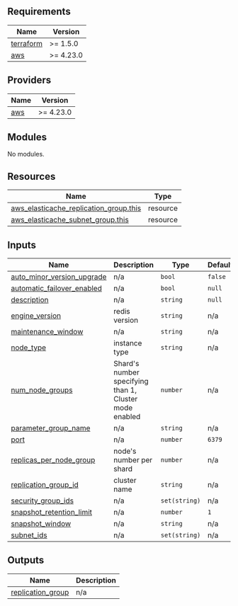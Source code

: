 <!-- BEGIN_TF_DOCS -->
## Requirements

| Name | Version |
|------|---------|
| <a name="requirement_terraform"></a> [terraform](#requirement\_terraform) | >= 1.5.0 |
| <a name="requirement_aws"></a> [aws](#requirement\_aws) | >= 4.23.0 |

## Providers

| Name | Version |
|------|---------|
| <a name="provider_aws"></a> [aws](#provider\_aws) | >= 4.23.0 |

## Modules

No modules.

## Resources

| Name | Type |
|------|------|
| [aws_elasticache_replication_group.this](https://registry.terraform.io/providers/hashicorp/aws/latest/docs/resources/elasticache_replication_group) | resource |
| [aws_elasticache_subnet_group.this](https://registry.terraform.io/providers/hashicorp/aws/latest/docs/resources/elasticache_subnet_group) | resource |

## Inputs

| Name | Description | Type | Default | Required |
|------|-------------|------|---------|:--------:|
| <a name="input_auto_minor_version_upgrade"></a> [auto\_minor\_version\_upgrade](#input\_auto\_minor\_version\_upgrade) | n/a | `bool` | `false` | no |
| <a name="input_automatic_failover_enabled"></a> [automatic\_failover\_enabled](#input\_automatic\_failover\_enabled) | n/a | `bool` | `null` | no |
| <a name="input_description"></a> [description](#input\_description) | n/a | `string` | `null` | no |
| <a name="input_engine_version"></a> [engine\_version](#input\_engine\_version) | redis version | `string` | n/a | yes |
| <a name="input_maintenance_window"></a> [maintenance\_window](#input\_maintenance\_window) | n/a | `string` | n/a | yes |
| <a name="input_node_type"></a> [node\_type](#input\_node\_type) | instance type | `string` | n/a | yes |
| <a name="input_num_node_groups"></a> [num\_node\_groups](#input\_num\_node\_groups) | Shard's number<br>  specifying than 1, Cluster mode enabled | `number` | n/a | yes |
| <a name="input_parameter_group_name"></a> [parameter\_group\_name](#input\_parameter\_group\_name) | n/a | `string` | n/a | yes |
| <a name="input_port"></a> [port](#input\_port) | n/a | `number` | `6379` | no |
| <a name="input_replicas_per_node_group"></a> [replicas\_per\_node\_group](#input\_replicas\_per\_node\_group) | node's number per shard | `number` | n/a | yes |
| <a name="input_replication_group_id"></a> [replication\_group\_id](#input\_replication\_group\_id) | cluster name | `string` | n/a | yes |
| <a name="input_security_group_ids"></a> [security\_group\_ids](#input\_security\_group\_ids) | n/a | `set(string)` | n/a | yes |
| <a name="input_snapshot_retention_limit"></a> [snapshot\_retention\_limit](#input\_snapshot\_retention\_limit) | n/a | `number` | `1` | no |
| <a name="input_snapshot_window"></a> [snapshot\_window](#input\_snapshot\_window) | n/a | `string` | n/a | yes |
| <a name="input_subnet_ids"></a> [subnet\_ids](#input\_subnet\_ids) | n/a | `set(string)` | n/a | yes |

## Outputs

| Name | Description |
|------|-------------|
| <a name="output_replication_group"></a> [replication\_group](#output\_replication\_group) | n/a |
<!-- END_TF_DOCS -->

